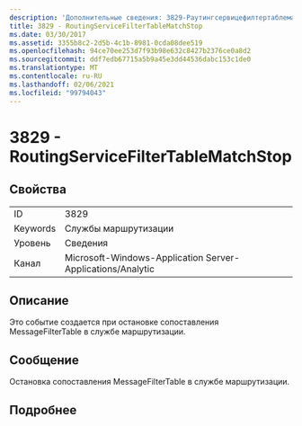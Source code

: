 ```yaml
---
description: 'Дополнительные сведения: 3829-Раутингсервицефилтертаблематчстоп'
title: 3829 - RoutingServiceFilterTableMatchStop
ms.date: 03/30/2017
ms.assetid: 3355b8c2-2d5b-4c1b-8981-0cda08dee519
ms.openlocfilehash: 94ce70ee253d7f93b98e632c8427b2376ce0a8d2
ms.sourcegitcommit: ddf7edb67715a5b9a45e3dd44536dabc153c1de0
ms.translationtype: MT
ms.contentlocale: ru-RU
ms.lasthandoff: 02/06/2021
ms.locfileid: "99794043"
---
```

# <a name="3829---routingservicefiltertablematchstop"></a>3829 - RoutingServiceFilterTableMatchStop

## <a name="properties"></a>Свойства  
  
|||  
|-|-|  
|ID|3829|  
|Keywords|Службы маршрутизации|  
|Уровень|Сведения|  
|Канал|Microsoft-Windows-Application Server-Applications/Analytic|  
  
## <a name="description"></a>Описание  

 Это событие создается при остановке сопоставления MessageFilterTable в службе маршрутизации.  
  
## <a name="message"></a>Сообщение  

 Остановка сопоставления MessageFilterTable в службе маршрутизации.  
  
## <a name="details"></a>Подробнее
